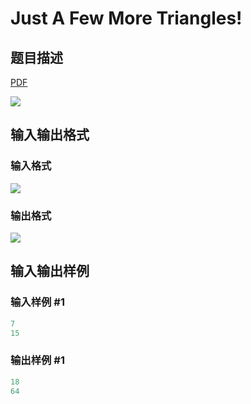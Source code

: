 # Just A Few More Triangles!

## 题目描述

[problemUrl]: https://uva.onlinejudge.org/index.php?option=com_onlinejudge&Itemid=8&category=27&page=show_problem&problem=2600

[PDF](https://uva.onlinejudge.org/external/115/p11564.pdf)

![](https://cdn.luogu.com.cn/upload/vjudge_pic/UVA11564/e2dac11b0cbcbfd6c2173f6d50262b3ef76e6f30.png)

## 输入输出格式

### 输入格式

![](https://cdn.luogu.com.cn/upload/vjudge_pic/UVA11564/8638b806c8094e7ddc29f8307e2620df6056f9c9.png)

### 输出格式

![](https://cdn.luogu.com.cn/upload/vjudge_pic/UVA11564/20533057e34c09b3b3866c8ae5fc429ef0998551.png)

## 输入输出样例

### 输入样例 #1

```cpp
7
15
```


### 输出样例 #1

```cpp
18
64
```


